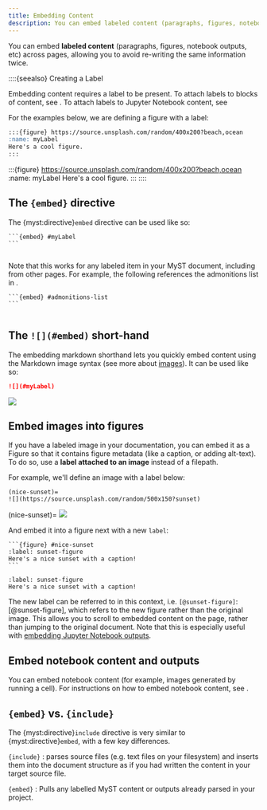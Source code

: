 ```yaml
---
title: Embedding Content
description: You can embed labeled content (paragraphs, figures, notebook outputs, etc) across pages, allowing you to avoid re-writing the same information twice.
---
```


You can embed **labeled content** (paragraphs, figures, notebook outputs, etc) across pages, allowing you to avoid re-writing the same information twice.

::::{seealso} Creating a Label

Embedding content requires a label to be present.
To attach labels to blocks of content, see [](./cross-references.md).
To attach labels to Jupyter Notebook content, see [](./reuse-jupyter-outputs.md)

For the examples below, we are defining a figure with a label:

```markdown
:::{figure} https://source.unsplash.com/random/400x200?beach,ocean
:name: myLabel
Here's a cool figure.
:::
```

:::{figure} https://source.unsplash.com/random/400x200?beach,ocean
:name: myLabel
Here's a cool figure.
:::
::::

## The `{embed}` directive

The {myst:directive}`embed` directive can be used like so:

````myst
```{embed} #myLabel
```
````

```{embed} #myLabel

```

Note that this works for any labeled item in your MyST document, including from other pages.
For example, the following references the admonitions list in [](admonitions.md).

````
```{embed} #admonitions-list
```
````

```{embed} #admonitions-list

```

## The `![](#embed)` short-hand

The embedding markdown shorthand lets you quickly embed content using the Markdown image syntax (see more about [images](./figures.md)).
It can be used like so:

```markdown
![](#myLabel)
```

![](#myLabel)

## Embed images into figures

If you have a labeled image in your documentation, you can embed it as a Figure so that it contains figure metadata (like a caption, or adding alt-text).
To do so, use a **label attached to an image** instead of a filepath.

For example, we'll define an image with a label below:

```
(nice-sunset)=
![](https://source.unsplash.com/random/500x150?sunset)
```

(nice-sunset)=
![](https://source.unsplash.com/random/500x150?sunset)

And embed it into a figure next with a new `label`:

````
```{figure} #nice-sunset
:label: sunset-figure
Here's a nice sunset with a caption!
```
````

```{figure} #nice-sunset
:label: sunset-figure
Here's a nice sunset with a caption!
```

The new label can be referred to in this context, i.e. `[@sunset-figure]`: [@sunset-figure], which refers to the new figure rather than the original image. This allows you to scroll to embedded content on the page, rather than jumping to the original document. Note that this is especially useful with [embedding Jupyter Notebook outputs](./reuse-jupyter-outputs.md).

## Embed notebook content and outputs

You can embed notebook content (for example, images generated by running a cell).
For instructions on how to embed notebook content, see [](./reuse-jupyter-outputs.md).

## `{embed}` vs. `{include}`

The {myst:directive}`include` directive is very similar to {myst:directive}`embed`, with a few key differences.

`{include}`
: parses source files (e.g. text files on your filesystem) and inserts them into the document structure as if you had written the content in your target source file.

`{embed}`
: Pulls any labelled MyST content or outputs already parsed in your project.
